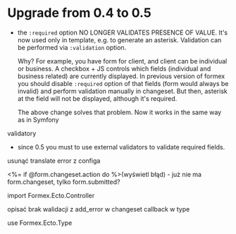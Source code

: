 # Upgrade from 0.4 to 0.5

* the `:required` option NO LONGER VALIDATES PRESENCE OF VALUE. It's now used only in template,
  e.g. to generate an asterisk. Validation can be performed via `:validation` option.

  Why? For example, you have form for client, and client can be individual or business.
  A checkbox + JS controls which fields (individual and business related) are currently
  displayed. In previous version of formex you should disable `:required` option of that fields
  (form would always be invalid) and perform validation manually in changeset.
  But then, asterisk at the field will not be displayed, although it's required.

  The above change solves that problem. Now it works in the same way as in Symfony

validatory

* since 0.5 you must to use external validators to validate required fields.

usunąć translate error z configa

<%= if @form.changeset.action do %>(wyświetl błąd) - już nie ma form.changeset, tylko form.submitted?

import Formex.Ecto.Controller

opisać brak walidacji z add_error w changeset callback w type

  use Formex.Ecto.Type